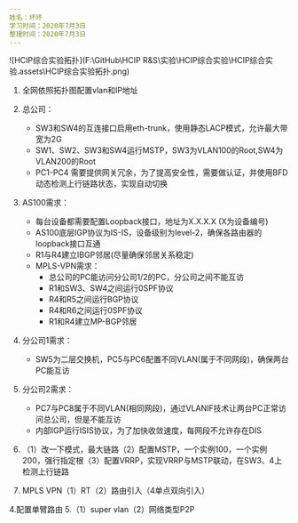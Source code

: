 ```yaml
---
姓名：坏坏
学习时间：2020年7月3日
整理时间：2020年7月3日
---
```


![HCIP综合实验拓扑](F:\GitHub\HCIP R&S\实验\HCIP综合实验\HCIP综合实验.assets\HCIP综合实验拓扑.png)


1. 全网依照拓扑图配置vlan和IP地址
2. 总公司：
	* SW3和SW4的互连接口启用eth-trunk，使用静态LACP模式，允许最大带宽为2G
	* SW1、SW2、SW3和SW4运行MSTP，SW3为VLAN100的Root,SW4为VLAN200的Root
	* PC1-PC4 需要提供网关冗余，为了提高安全性，需要做认证，并使用BFD动态检测上行链路状态，实现自动切换
3. AS100需求：
	* 每台设备都需要配置Loopback接口，地址为X.X.X.X (X为设备编号)
	* AS100底层IGP协议为IS-IS，设备级别为level-2，确保各路由器的loopback接口互通
	* R1与R4建立IBGP邻居(尽量确保邻居关系稳定)
	* MPLS-VPN需求：
		+ 总公司的PC能访问分公司1/2的PC，分公司之间不能互访
		+ R1和SW3、SW4之间运行0SPF协议
		+ R4和R5之间运行BGP协议
		+ R4和R6之间运行0SPF协议
		+ R1和R4建立MP-BGP邻居
4. 分公司1需求：
	* SW5为二层交换机，PC5与PC6配置不同VLAN(属于不同网段)，确保两台PC能互访
5. 分公司2需求：
	* PC7与PC8属于不同VLAN(相同网段)，通过VLANIF技术让两台PC正常访问总公司，但是不能互访
	* 内部IGP运行ISIS协议，为了加快收敛速度，每网段不允许存在DIS



2. （1）改一下模式，最大链路（2）配置MSTP，一个实例100，一个实例200，强行指定根（3）配置VRRP，实现VRRP与MSTP联动，在SW3、4上检测上行链路
3. MPLS VPN（1）RT（2）路由引入（4单点双向引入）


4.配置单臂路由
5.（1）super vlan（2）网络类型P2P























